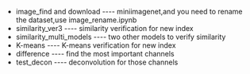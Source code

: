 - image_find and download ---- miniimagenet,and you need to rename the dataset,use image_rename.ipynb
- similarity_ver3         ---- similarity verification for new index
- similarity_multi_models ---- two other models to verify similarity
- K-means                 ---- K-means verification for new index
- difference              ---- find the most important channels
- test_decon              ---- deconvolution for those channels
